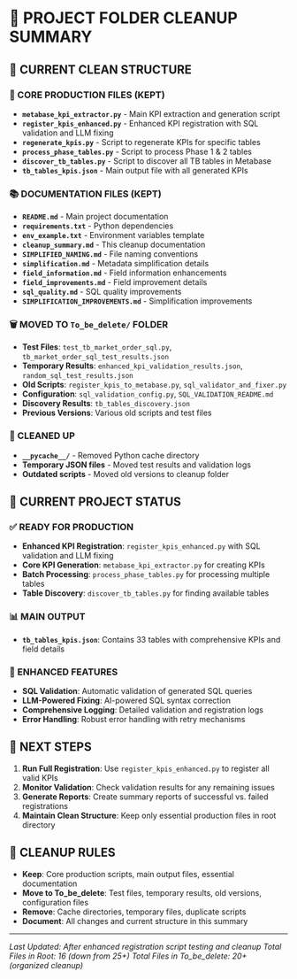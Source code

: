 # 🧹 PROJECT FOLDER CLEANUP SUMMARY

## 📁 CURRENT CLEAN STRUCTURE

### **🎯 CORE PRODUCTION FILES (KEPT)**
- **`metabase_kpi_extractor.py`** - Main KPI extraction and generation script
- **`register_kpis_enhanced.py`** - Enhanced KPI registration with SQL validation and LLM fixing
- **`regenerate_kpis.py`** - Script to regenerate KPIs for specific tables
- **`process_phase_tables.py`** - Script to process Phase 1 & 2 tables
- **`discover_tb_tables.py`** - Script to discover all TB tables in Metabase
- **`tb_tables_kpis.json`** - Main output file with all generated KPIs

### **📚 DOCUMENTATION FILES (KEPT)**
- **`README.md`** - Main project documentation
- **`requirements.txt`** - Python dependencies
- **`env_example.txt`** - Environment variables template
- **`cleanup_summary.md`** - This cleanup documentation
- **`SIMPLIFIED_NAMING.md`** - File naming conventions
- **`simplification.md`** - Metadata simplification details
- **`field_information.md`** - Field information enhancements
- **`field_improvements.md`** - Field improvement details
- **`sql_quality.md`** - SQL quality improvements
- **`SIMPLIFICATION_IMPROVEMENTS.md`** - Simplification improvements

### **🗑️ MOVED TO `To_be_delete/` FOLDER**
- **Test Files**: `test_tb_market_order_sql.py`, `tb_market_order_sql_test_results.json`
- **Temporary Results**: `enhanced_kpi_validation_results.json`, `random_sql_test_results.json`
- **Old Scripts**: `register_kpis_to_metabase.py`, `sql_validator_and_fixer.py`
- **Configuration**: `sql_validation_config.py`, `SQL_VALIDATION_README.md`
- **Discovery Results**: `tb_tables_discovery.json`
- **Previous Versions**: Various old scripts and test files

### **🧹 CLEANED UP**
- **`__pycache__/`** - Removed Python cache directory
- **Temporary JSON files** - Moved test results and validation logs
- **Outdated scripts** - Moved old versions to cleanup folder

## 🎯 CURRENT PROJECT STATUS

### **✅ READY FOR PRODUCTION**
- **Enhanced KPI Registration**: `register_kpis_enhanced.py` with SQL validation and LLM fixing
- **Core KPI Generation**: `metabase_kpi_extractor.py` for creating KPIs
- **Batch Processing**: `process_phase_tables.py` for processing multiple tables
- **Table Discovery**: `discover_tb_tables.py` for finding available tables

### **📊 MAIN OUTPUT**
- **`tb_tables_kpis.json`**: Contains 33 tables with comprehensive KPIs and field details

### **🔧 ENHANCED FEATURES**
- **SQL Validation**: Automatic validation of generated SQL queries
- **LLM-Powered Fixing**: AI-powered SQL syntax correction
- **Comprehensive Logging**: Detailed validation and registration logs
- **Error Handling**: Robust error handling with retry mechanisms

## 🚀 NEXT STEPS

1. **Run Full Registration**: Use `register_kpis_enhanced.py` to register all valid KPIs
2. **Monitor Validation**: Check validation results for any remaining issues
3. **Generate Reports**: Create summary reports of successful vs. failed registrations
4. **Maintain Clean Structure**: Keep only essential production files in root directory

## 📝 CLEANUP RULES

- **Keep**: Core production scripts, main output files, essential documentation
- **Move to To_be_delete**: Test files, temporary results, old versions, configuration files
- **Remove**: Cache directories, temporary files, duplicate scripts
- **Document**: All changes and current structure in this summary

---
*Last Updated: After enhanced registration script testing and cleanup*
*Total Files in Root: 16 (down from 25+)*
*Total Files in To_be_delete: 20+ (organized cleanup)* 